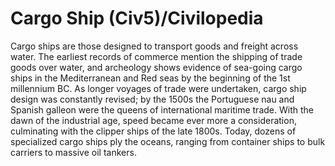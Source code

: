 # Cargo Ship (Civ5)/Civilopedia

Cargo ships are those designed to transport goods and freight across water. The earliest records of commerce mention the shipping of trade goods over water, and archeology shows evidence of sea-going cargo ships in the Mediterranean and Red seas by the beginning of the 1st millennium BC. As longer voyages of trade were undertaken, cargo ship design was constantly revised; by the 1500s the Portuguese nau and Spanish galleon were the queens of international maritime trade. With the dawn of the industrial age, speed became ever more a consideration, culminating with the clipper ships of the late 1800s. Today, dozens of specialized cargo ships ply the oceans, ranging from container ships to bulk carriers to massive oil tankers.